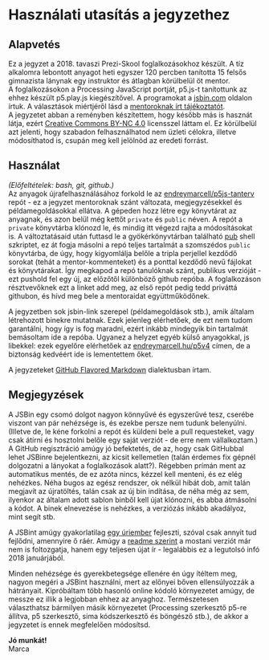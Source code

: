 # Használati utasítás a jegyzethez

## Alapvetés

Ez a jegyzet a 2018. tavaszi Prezi-Skool foglalkozásokhoz készült. A tíz alkalomra lebontott anyagot heti egyszer 120 percben tanította 15 felsős gimnazista lánynak egy instruktor és átlagban körülbelül öt mentor.  
A foglalkozásokon a Processing JavaScript portját, p5.js-t tanítottunk az ehhez készült p5.play.js kiegészítővel. A programokat a [jsbin.com](http://jsbin.com/) oldalon írtuk. A választások miértjéről lásd a [mentoroknak írt tájékoztatót](mentors-notes.md).  
A jegyzetet abban a reményben készítettem, hogy később más is hasznát látja, ezért [Creative Commons BY-NC 4.0](https://creativecommons.org/licenses/by-nc/4.0/) licensszel láttam el. Ez körülbelül azt jelenti, hogy szabadon felhasználhatod nem üzleti célokra, illetve módosíthatod is, csupán meg kell jelölnöd az eredeti forrást.  

## Használat

_(Előfeltételek: bash, git, github.)_  
Az anyagok újrafelhasználásához forkold le az [endreymarcell/p5js-tanterv](https://github.com/endreymarcell/p5js-tanterv) repót - ez a jegyzet mentoroknak szánt változata, megjegyzésekkel és példamegoldásokkal ellátva. A gépeden hozz létre egy könyvtárat az anyagnak, és azon belül még kettőt `private` és `public` néven. A repót a `private` könyvtárba klónozd le, és mindig itt végezd rajta a módosításokat is. A változtatásaid után futtasd le a gyökérkönyvtárban található [pub](../../pub) shell szkriptet, ez át fogja másolni a repó teljes tartalmát a szomszédos `public` könyvtárba, de úgy, hogy kigyomlálja belőle a tripla perjellel kezdődő sorokat (tehát a mentor-kommenteket) és a ponttal kezdődő nevű fájlokat és könyvtárakat. Így megkapod a repó tanulóknak szánt, publikus verzióját - ezt pushold fel egy új, az előzőtől különböző github repóba. A foglalkozáson résztvevőknek ezt a linket add meg, az első repót pedig tedd priváttá githubon, és hívd meg bele a mentoraidat együttműködőnek.  

A jegyzetben sok jsbin-link szerepel (példamegoldások stb.), amik általam létrehozott binekre mutatnak. Ezek jelenleg elérhetőek, de ezt nem tudom garantálni, hogy így is fog maradni, ezért inkább mindegyik bin tartalmát bemásoltam ide a repóba. Ugyanez a helyzet egyéb külső anyagokkal, js libekkel: ezek egyelőre elérhetőek az [endreymarcell.hu/p5v4](http://endreymarcell.hu/p5v4) címen, de a biztonság kedvéért ide is lementettem őket.  

A jegyzeteket [GitHub Flavored Markdown](https://github.github.com/gfm/) dialektusban írtam.  

## Megjegyzések

A JSBin egy csomó dolgot nagyon könnyűvé és egyszerűvé tesz, cserébe viszont van pár nehézsége is, és ezekbe persze nem tudunk belenyúlni. (Illetve de, le kéne forkolni a repót és küldeni bele a pull requesteket, vagy csak átírni és hosztolni belőle egy saját verziót - de erre nem vállalkoztam.)  
A GitHub regisztráció amúgy jó befektetés, de az, hogy csak GitHubbal lehet JSBinre bejelentkezni, az kicsit kellemetlen (talán érdemes fix gépnél dolgozatni a lányokat a foglalkozások alatt?). Régebben prímán ment az automatikus mentés, de ez azóta nincs, kézzel kell menteni, és ez elég nehézkes. Néha bugos az egész rendszer, ok nélkül hibát dob, amit talán megjavít az újratöltés, talán csak az új bin indítása, de néha még az sem, ilyenkor az általam adott sablon binből kell újat klónozni, és abba átmásolni a kódot. A binek elnevezése is nehézkes, a verziózás inkább akadályoz, mint segít stb.  

A JSBint amúgy gyakorlatilag [egy úriember](https://github.com/remy) fejleszti, szóval csak annyit tud fejlődni, amennyire ő ráér. Amúgy a [readme szerint](https://github.com/jsbin/jsbin/commit/47c89c99bd4c828fedb02bee1cd5dce642339e92) a mostani verziót már nem is foltozgatja, hanem egy teljesen újat ír - legalábbis ez a legutolsó infó 2018 januárjából.  

Minden nehézsége és gyerekbetegsége ellenére én úgy ítéltem meg, nagyon megéri a JSBint használni, mert az előnyei bőven ellensúlyozzák a hátrányait. Kipróbáltam több hasonló online kódoló környezetet amúgy, de messze ez illik a legjobban ehhez az anyaghoz. Természetesen választhatsz bármilyen másik környezetet (Processing szerkesztő p5-re állítva, p5 szerkesztő, sima kódszerkesztő és böngésző stb.), de akkor a jegyzetet is ennek megfelelően módosítsd.   


__Jó munkát!__  
Marca
